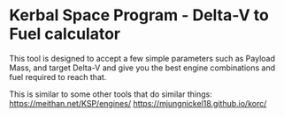 # Kerbal Space Program - Delta-V to Fuel calculator

This tool is designed to accept a few simple parameters such as Payload Mass, and target Delta-V and give you the best engine combinations and fuel required to reach that.

This is similar to some other tools that do similar things:
https://meithan.net/KSP/engines/
https://mjungnickel18.github.io/korc/

